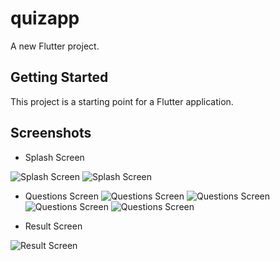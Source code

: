 # quizapp

A new Flutter project.

## Getting Started

This project is a starting point for a Flutter application.

## Screenshots

- Splash Screen

![Splash Screen](screenshots/splash1.png)
![Splash Screen](screenshots/splash2.png)

- Questions Screen
![Questions Screen](screenshots/q1.png)
![Questions Screen](screenshots/q2.png)
![Questions Screen](screenshots/q3.png)
![Questions Screen](screenshots/q4.png)

- Result Screen

![Result Screen](screenshots/res.png)

